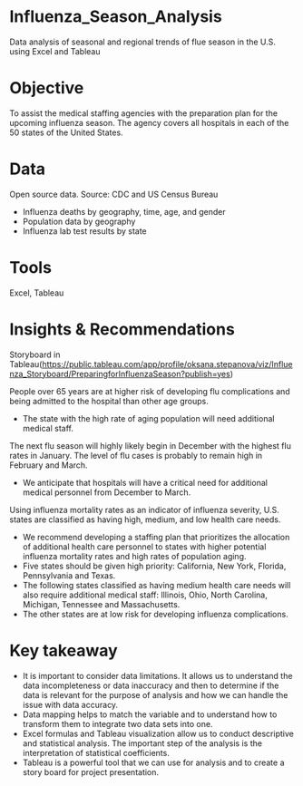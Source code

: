 # Influenza_Season_Analysis
Data analysis of seasonal and regional trends of flue season in the U.S. using Excel and Tableau
# Objective
To assist the medical staffing agencies with the preparation plan for the upcoming influenza season. The agency covers all hospitals in each of the 50 states of the United States.
# Data
Open source data. Source: CDC and US Census Bureau
- Influenza deaths by geography, time, age, and gender
- Population data by geography
- Influenza lab test results by state
# Tools
Excel, Tableau
# Insights & Recommendations
Storyboard in Tableau(https://public.tableau.com/app/profile/oksana.stepanova/viz/Influenza_Storyboard/PreparingforInfluenzaSeason?publish=yes)

People over 65 years are at higher risk of developing flu complications and being admitted to the hospital than other age groups.
- The state with the high rate of aging population will need additional medical staff.
 
The next flu season will highly likely begin in December with the highest flu rates in January. The level of flu cases is probably to remain high in February and March. 
- We anticipate that hospitals will have a critical need for additional medical personnel from December to March.

Using influenza mortality rates as an indicator of influenza severity, U.S. states are classified as having high, medium, and low health care needs. 
- We recommend developing a staffing plan that prioritizes the allocation of additional health care personnel to states with higher potential influenza mortality rates and high rates of population aging. 
- Five states should be given high priority: California, New York, Florida, Pennsylvania and Texas. 
- The following states classified as having medium health care needs will also require additional medical staff: Illinois, Ohio, North Carolina, Michigan, Tennessee and Massachusetts.
- The other states are at low risk for developing influenza complications.
# Key takeaway
- It is important to consider data limitations. It allows us to understand the data incompleteness or data inaccuracy and then to determine if the data is relevant for the purpose of analysis and how we can handle the issue with data accuracy.
- Data mapping helps to match the variable and to understand how to transform them to integrate two data sets into one.
- Excel formulas and Tableau visualization allow us to conduct descriptive and statistical analysis. The important step of the analysis is the interpretation of statistical coefficients.
- Tableau is a powerful tool that we can use for analysis and to create a story board for project presentation.
